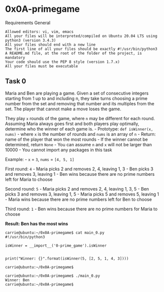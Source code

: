 # 0x0A-primegame


Requirements
General

    Allowed editors: vi, vim, emacs
    All your files will be interpreted/compiled on Ubuntu 20.04 LTS using python3 (version 3.4.3)
    All your files should end with a new line
    The first line of all your files should be exactly #!/usr/bin/python3
    A README.md file, at the root of the folder of the project, is mandatory
    Your code should use the PEP 8 style (version 1.7.x)
    All your files must be executable




## Task 0
Maria and Ben are playing a game. Given a set of consecutive integers starting from 1 up to and including n, they take turns choosing a prime number from the set and removing that number and its multiples from the set. The player that cannot make a move loses the game.

They play ``x`` rounds of the game, where ``n`` may be different for each round. Assuming Maria always goes first and both players play optimally, determine who the winner of each game is.
	- Prototype: ``def isWinner(x, nums)``
	- where ``x`` is the number of rounds and ``nums`` is an array of ``n``
	- Return: name of the player that won the most rounds
	- If the winner cannot be determined, return ``None``
	- You can assume ``n`` and ``x`` will not be larger than 10000
	- You cannot import any packages in this task

Example:
	- ``x`` = ``3``, ``nums`` = ``[4, 5, 1]``

First round: ``4``
	- Maria picks 2 and removes 2, 4, leaving 1, 3
	- Ben picks 3 and removes 3, leaving 1
	- Ben wins because there are no prime numbers left for Maria to choose

Second round: ``5``
	- Maria picks 2 and removes 2, 4, leaving 1, 3, 5
	- Ben picks 3 and removes 3, leaving 1, 5
	- Maria picks 5 and removes 5, leaving 1
	- Maria wins because there are no prime numbers left for Ben to choose

Third round: ``1``
	- Ben wins because there are no prime numbers for Maria to choose

**Result: Ben has the most wins**
```
carrie@ubuntu:~/0x0A-primegame$ cat main_0.py
#!/usr/bin/python3

isWinner = __import__('0-prime_game').isWinner


print("Winner: {}".format(isWinner(5, [2, 5, 1, 4, 3])))

carrie@ubuntu:~/0x0A-primegame$
```
```
carrie@ubuntu:~/0x0A-primegame$ ./main_0.py
Winner: Ben
carrie@ubuntu:~/0x0A-primegame$
```
